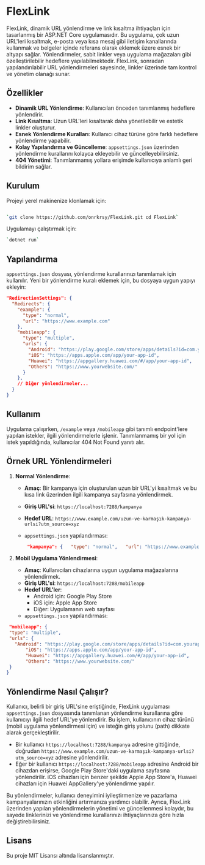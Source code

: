 # FlexLink

FlexLink, dinamik URL yönlendirme ve link kısaltma ihtiyaçları için tasarlanmış bir ASP.NET Core uygulamasıdır. Bu uygulama, çok uzun URL'leri kısaltmak, e-posta veya kısa mesaj gibi iletişim kanallarında kullanmak ve belgeler içinde referans olarak eklemek üzere esnek bir altyapı sağlar. Yönlendirmeler, sabit linkler veya uygulama mağazaları gibi özelleştirilebilir hedeflere yapılabilmektedir. FlexLink, sonradan yapılandırılabilir URL yönlendirmeleri sayesinde, linkler üzerinde tam kontrol ve yönetim olanağı sunar.

Özellikler
----------

*   **Dinamik URL Yönlendirme**: Kullanıcıları önceden tanımlanmış hedeflere yönlendirir.
*   **Link Kısaltma**: Uzun URL'leri kısaltarak daha yönetilebilir ve estetik linkler oluşturur.
*   **Esnek Yönlendirme Kuralları**: Kullanıcı cihaz türüne göre farklı hedeflere yönlendirme yapabilir.
*   **Kolay Yapılandırma ve Güncelleme**: `appsettings.json` üzerinden yönlendirme kurallarını kolayca ekleyebilir ve güncelleyebilirsiniz.
*   **404 Yönetimi**: Tanımlanmamış yollara erişimde kullanıcıya anlamlı geri bildirim sağlar.

Kurulum
-------

Projeyi yerel makinenize klonlamak için:

```bash 

`git clone https://github.com/onrkrsy/FlexLink.git cd FlexLink`
```
Uygulamayı çalıştırmak için:

``` bash 
`dotnet run`
```
Yapılandırma
------------

`appsettings.json` dosyası, yönlendirme kurallarınızı tanımlamak için kullanılır. Yeni bir yönlendirme kuralı eklemek için, bu dosyaya uygun yapıyı ekleyin:

```json 
"RedirectionSettings": {
  "Redirects": {
    "example": {
      "type": "normal",
      "url": "https://www.example.com"
    },
    "mobileapp": {
      "type": "multiple",
      "urls": {
        "Android": "https://play.google.com/store/apps/details?id=com.yourapp",
        "iOS": "https://apps.apple.com/app/your-app-id",
        "Huawei": "https://appgallery.huawei.com/#/app/your-app-id",
        "Others": "https://www.yourwebsite.com/"
      }
    },
    // Diğer yönlendirmeler...
  }
}
```
Kullanım
--------

Uygulama çalışırken, `/example` veya `/mobileapp` gibi tanımlı endpoint'lere yapılan istekler, ilgili yönlendirmelerle işlenir. Tanımlanmamış bir yol için istek yapıldığında, kullanıcılar 404 Not Found yanıtı alır.


Örnek URL Yönlendirmeleri
-------------------------

1.  **Normal Yönlendirme**:
    
    *   **Amaç**: Bir kampanya için oluşturulan uzun bir URL'yi kısaltmak ve bu kısa link üzerinden ilgili kampanya sayfasına yönlendirmek.
    *   **Giriş URL'si**: `https://localhost:7288/kampanya`
    *   **Hedef URL**: `https://www.example.com/uzun-ve-karmaşık-kampanya-urlsi?utm_source=xyz`
    *   `appsettings.json` yapılandırması:
        
        ```json 
         "kampanya": {   "type": "normal",   "url": "https://www.example.com/uzun-ve-karmaşık-kampanya-urlsi?utm_source=xyz" } ```

        
2.  **Mobil Uygulama Yönlendirmesi**:
    
    *   **Amaç**: Kullanıcıları cihazlarına uygun uygulama mağazalarına yönlendirmek.
    *   **Giriş URL'si**: `https://localhost:7288/mobileapp`
    *   **Hedef URL'ler**:
        *   Android için: Google Play Store
        *   iOS için: Apple App Store
        *   Diğer: Uygulamanın web sayfası
    *   `appsettings.json` yapılandırması:
        
 ```json 
  "mobileapp": {
  "type": "multiple",
  "urls": {
    "Android": "https://play.google.com/store/apps/details?id=com.yourapp",
        "iOS": "https://apps.apple.com/app/your-app-id",
        "Huawei": "https://appgallery.huawei.com/#/app/your-app-id",
        "Others": "https://www.yourwebsite.com/"
  }
}

```
 
Yönlendirme Nasıl Çalışır?
--------------------------

Kullanıcı, belirli bir giriş URL'sine eriştiğinde, FlexLink uygulaması `appsettings.json` dosyasında tanımlanan yönlendirme kurallarına göre kullanıcıyı ilgili hedef URL'ye yönlendirir. Bu işlem, kullanıcının cihaz türünü (mobil uygulama yönlendirmesi için) ve isteğin giriş yolunu (path) dikkate alarak gerçekleştirilir.

*   Bir kullanıcı `https://localhost:7288/kampanya` adresine gittiğinde, doğrudan `https://www.example.com/uzun-ve-karmaşık-kampanya-urlsi?utm_source=xyz` adresine yönlendirilir.
*   Eğer bir kullanıcı `https://localhost:7288/mobileapp` adresine Android bir cihazdan erişirse, Google Play Store'daki uygulama sayfasına yönlendirilir. iOS cihazları için benzer şekilde Apple App Store'a, Huawei cihazları için Huawei AppGallery'ye yönlendirme yapılır.

Bu yönlendirmeler, kullanıcı deneyimini iyileştirmenize ve pazarlama kampanyalarınızın etkinliğini artırmanıza yardımcı olabilir. Ayrıca, FlexLink üzerinden yapılan yönlendirmelerin yönetimi ve güncellenmesi kolaydır, bu sayede linklerinizi ve yönlendirme kurallarınızı ihtiyaçlarınıza göre hızla değiştirebilirsiniz. 

Lisans
------

Bu proje MIT Lisansı altında lisanslanmıştır.
